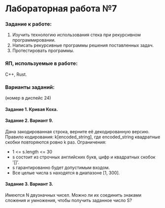 # Лабораторная работа №7
### Задание к работе:
1) Изучить технологию использования стека при рекурсивном программировании.
2) Написать рекурсивные программы решения поставленных задач.
3) Протестировать программы.
### ЯП, используемые в работе:
C++, Rust.
### Варианты заданий:
(номер в диспейс 24)
#### Задание 1. Кривая Коха.
#### Задание 2. Вариант 9.
Дана закодированная строка, верните её декодированную версию. Правило кодирования: k[encoded_string], где encoded_string квадратные скобки повторяются ровно k раз.
Ограничения:
- 1 <= s.length <= 30
- s состоит из строчных английских букв, цифр и квадратных скобок '[]'.
- s гарантированно будет допустимым входом.
- Все целые числа s находятся в диапазоне [1, 300].
#### Задание 3. Вариант 3.
Имеются N двузначных чисел. Можно ли их соединить знаками сложения и умножения, чтобы получить заданное число S?
